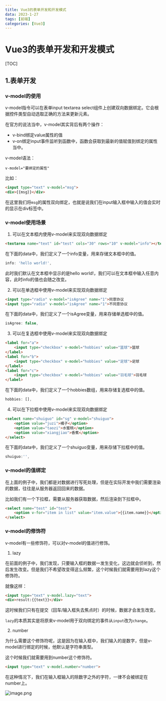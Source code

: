 ```yaml
---
title: Vue3的表单开发和开发模式
data: 2023-1-27
tags: [前端]
categories: [Vue3]
---
```


# Vue3的表单开发和开发模式

[TOC]

## 1.表单开发

### v-model的使用

v-model指令可以在表单input textarea select组件上创建双向数据绑定。它会根据控件类型自动选取正确的方法来更新元素。

在官方的说法当中，v-model其实背后有两个操作：

- v-bind绑定value属性的值
- v-on绑定input事件监听到函数中，函数会获取到最新的值赋值到绑定的属性当中。

v-model语法：

`v-model="要绑定的属性"`

比如：

```html
<input type="text" v-model="msg">
<div>{{msg}}</div>
```

在这里我们将`msg`的属性双向绑定，也就是说我们在input输入框中输入的值会实时的显示在div标签中。

### v-model使用场景

1. 可以在文本框内使用v-model来实现双向数据绑定

```html
<textarea name="text" id="test" cols="30" rows="10" v-model="info"></textarea>
```

在下面的data中，我们定义了一个info变量，用来存储文本框中的值。

```js
info: 'hello world!',
```

此时我们默认在文本框中显示的是hello world!，我们可以在文本框中输入任意内容，此时info的值也会随之改变。

2. 可以在单选框中使用v-model来实现双向数据绑定

```html
<input type="radio" v-model="isAgree" name="1">同意协议
<input type="radio" v-model="isAgree" name="1">不同意协议
```

在下面的data中，我们定义了一个isAgree变量，用来存储单选框中的值。

```js
isAgree: false,
```

3. 可以在复选框中使用v-model来实现双向数据绑定

```html
<label for="a">
    <input type="checkbox" v-model="hobbies" value="篮球">篮球
</label>
<label for="b">
    <input type="checkbox" v-model="hobbies" value="足球">足球
</label>
<label for="c">
    <input type="checkbox" v-model="hobbies" value="羽毛球">羽毛球
</label>
```

在下面的data中，我们定义了一个hobbies数组，用来存储复选框中的值。

```js
hobbies: [],
```

4. 可以在下拉框中使用v-model来实现双向数据绑定

```html
<select name="shuiguo" id="sg" v-model="shuiguo">
    <option value="juzi">橘子</option>
    <option value="taozi">水蜜桃</option>
    <option value="xiangjiao">香蕉</option>
</select>
```

在下面的data中，我们定义了一个shuiguo变量，用来存储下拉框中的值。

```js
shuiguo:'',
```

### v-model的值绑定

在上面的例子中，我们都是对数据进行写死处理，但是在实际开发中我们需要渲染的数据，往往是从服务器返回回来的数据。

比如我们有一个下拉框，需要从服务器获取数据，然后渲染到下拉框中。

```html
<select name="test" id="test">
    <option v-for="item in list" value="item.value">{{item.name}}</option>
</select>
```

### v-model的修饰符

v-model有一些修饰符，可以对v-model的值进行修饰。

1. lazy

在前面的例子中，我们发现，只要输入框的数据一发生变化，这边就会侦听到，然后发生改变。但是我们不希望改变得这么频繁，这个时候我们就需要用到lazy这个修饰符。

就像这样：

```html
<input type="text" v-model.lazy="text">
<div>result:{{text}}</div>
```

这时候我们只有在提交（回车/输入框失去焦点时）的时候，数据才会发生改变。

`lazy`的本质其实是将原来v-model用于双向绑定的事件从`input`改为`change`。

2. number

为什么需要这个修饰符呢，这是因为在输入框中，我们输入的是数字，但是v-model进行绑定的时候，他默认是字符串类型。

这个时候我们就需要用到number这个修饰符。

```html
<input type="text" v-model.number="number">
```

在这种情况下，我们在输入框输入的除数字之外的字符，一律不会被绑定在number上。

![image.png](https://p6-juejin.byteimg.com/tos-cn-i-k3u1fbpfcp/cd0b8ba7b01e4e3b840d67607c480b71~tplv-k3u1fbpfcp-watermark.image?)